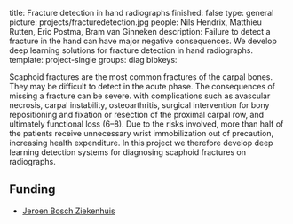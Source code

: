 title: Fracture detection in hand radiographs
finished: false
type: general
picture: projects/fracturedetection.jpg
people: Nils Hendrix, Matthieu Rutten, Eric Postma, Bram van Ginneken
description: Failure to detect a fracture in the hand can have major negative consequences. We develop deep learning solutions for fracture detection in hand radiographs.
template: project-single
groups: diag
bibkeys: 

Scaphoid fractures are the most common fractures of the carpal bones. They may be difficult to detect in the acute phase. The consequences of missing a fracture can be severe. with complications such as avascular necrosis, carpal instability, osteoarthritis, surgical intervention for bony repositioning and fixation or resection of the proximal carpal row, and ultimately functional loss (6–8). Due to the risks involved, more than half of the patients receive unnecessary wrist immobilization out of precaution, increasing health
expenditure. In this project we therefore develop deep learning detection systems for diagnosing scaphoid fractures on radiographs.

## Funding
* [Jeroen Bosch Ziekenhuis](https://www.jeroenboschziekenhuis.nl/)
